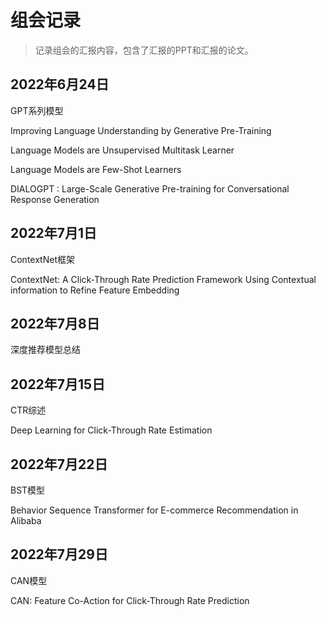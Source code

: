 # 组会记录

> 记录组会的汇报内容，包含了汇报的PPT和汇报的论文。

## 2022年6月24日

GPT系列模型

Improving Language Understanding by Generative Pre-Training

Language Models are Unsupervised Multitask Learner

 Language Models are Few-Shot Learners

DIALOGPT : Large-Scale Generative Pre-training for Conversational Response Generation

## 2022年7月1日

ContextNet框架

ContextNet: A Click-Through Rate Prediction Framework Using Contextual information to Refine Feature Embedding

## 2022年7月8日

深度推荐模型总结

## 2022年7月15日

CTR综述

Deep Learning for Click-Through Rate Estimation

## 2022年7月22日

BST模型

Behavior Sequence Transformer for E-commerce Recommendation in Alibaba

## 2022年7月29日

CAN模型

CAN: Feature Co-Action for Click-Through Rate Prediction